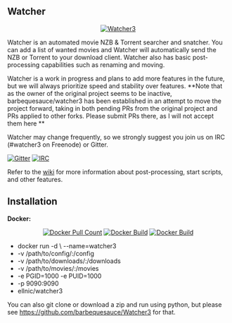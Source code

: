## Watcher

<p align="center"><a href="https://hub.docker.com/r/ellnic/watcher3"><img alt="Watcher3" src="https://github.com/ellnic/Watcher3/blob/master/static/images/logo-dark-bg.png"/></a>

Watcher is an automated movie NZB & Torrent searcher and snatcher. You can add a list of wanted movies and Watcher will automatically send the NZB or Torrent to your download client. Watcher also has basic post-processing capabilities such as renaming and moving.

Watcher is a work in progress and plans to add more features in the future, but we will always prioritize speed and stability over features. **Note that as the owner of the original project seems to be inactive, barbequesauce/watcher3 has been established in an attempt to move the project forward, taking in both pending PRs from the original project and PRs applied to other forks. Please submit PRs there, as I will not accept them here **    

Watcher may change frequently, so we strongly suggest you join us on IRC (#watcher3 on Freenode) or Gitter.

<a href="https://gitter.im/barbequesauce-Watcher3/development"><img alt="Gitter" src="https://img.shields.io/gitter/room/barbequesauce/watcher3.svg"/></a>
<a href="https://kiwiirc.com/client/freenode.net/#watcher3"><img alt="IRC" src="https://img.shields.io/badge/Freenode-Online-Success.svg"/></a>
</p>

Refer to the [wiki](https://github.com/barbequesauce/Watcher3/wiki) for more information about post-processing, start scripts, and other features.

## Installation

**Docker:**

<p align="center"><a href="https://hub.docker.com/r/ellnic/watcher3"><img alt="Docker Pull Count" src="https://img.shields.io/docker/pulls/ellnic/watcher3.svg"/></a>
<a href="https://hub.docker.com/r/ellnic/watcher3"><img alt="Docker Build" src="https://img.shields.io/docker/cloud/automated/ellnic/watcher3.svg"/></a>
<a href="https://hub.docker.com/r/ellnic/watcher3"><img alt="Docker Build" src="https://img.shields.io/docker/cloud/build/ellnic/watcher3.svg"/></a>

* docker run -d \ --name=watcher3
*   -v /path/to/config/:/config
*   -v /path/to/downloads/:/downloads
*   -v /path/to/movies/:/movies
*   -e PGID=1000 -e PUID=1000
*   -p 9090:9090
*   ellnic/watcher3


You can also git clone or download a zip and run using python, but please see https://github.com/barbequesauce/Watcher3 for that.

